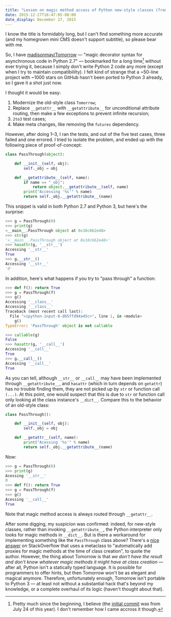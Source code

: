 ```yaml
---
title: "Lesson on magic method access of Python new-style classes (from my failed Python3 port of Tomorrow)"
date: 2015-12-27T16:47:05-08:00
date_display: December 27, 2015
---
```

I know the title is formidably long, but I can't find something more accurate (and my homegrown mini CMS doesn't support subtitle), so please bear with me.

So, I have [madisonmay/Tomorrow](https://github.com/madisonmay/Tomorrow) — "magic decorator syntax for asynchronous code in Python 2.7" — bookmarked for a long time[^long] without ever trying it, because I simply don't write Python 2 code any more (except when I try to maintain compatibililty). I felt kind of strange that a ~50-line project with ~1000 stars on GitHub hasn't been ported to Python 3 already, so I gave it a shot just now.

I thought it would be easy:

1. Modernize the old-style class `Tomorrow`;
2. Replace `__getattr__` with `__getattribute__` for unconditional attribute routing, then make a few exceptions to prevent infinite recursion;
3. `2to3` test cases;
4. Make meta changes, like removing the `futures` dependency.

However, after doing 1–3, I ran the tests, and out of the five test cases, three failed and one errored. I tried to isolate the problem, and ended up with the following piece of proof-of-concept:

```python
class PassThrough(object):

    def __init__(self, obj):
        self._obj = obj

    def __getattribute__(self, name):
        if name == "_obj":
            return object.__getattribute__(self, name)
        print("Accessing '%s'" % name)
        return self._obj.__getattribute__(name)
```

This snippet is valid in both Python 2.7 and Python 3, but here's the surprise:

```python
>>> g = PassThrough(0)
>>> print(g)
<__main__.PassThrough object at 0x10c662e48>
>>> str(g)
'<__main__.PassThrough object at 0x10c662e48>'
>>> hasattr(g, '__str__')
Accessing '__str__'
True
>>> g.__str__()
Accessing '__str__'
'0'
```

In addition, here's what happens if you try to "pass through" a function:

```python
>>> def f(): return True
>>> g = PassThrough(f)
>>> g()
Accessing '__class__'
Accessing '__class__'
Traceback (most recent call last):
  File "<ipython-input-6-d65ffd94a45c>", line 1, in <module>
    g()
TypeError: 'PassThrough' object is not callable

>>> callable(g)
False
>>> hasattr(g, '__call__')
Accessing '__call__'
True
>>> g.__call__()
Accessing '__call__'
True
```

As you can tell, although `__str__` or `__call__` may have been implemented through `__getattribute__`, and `hasattr` (which in turn depends on `getattr`) has no trouble finding them, they are not picked up by `str` or function call `(...)`. At this point, one would suspect that this is due to `str` or function call only looking at the class instance's `__dict__`. Compare this to the behavior of an old-style class:

```python
class PassThrough():

    def __init__(self, obj):
        self._obj = obj

    def __getattr__(self, name):
        print("Acessing '%s'" % name)
        return self._obj.__getattribute__(name)
```

Now:

```python
>>> g = PassThrough(0)
>>> print(g)
Acessing '__str__'
0
>>> def f(): return True
>>> g = PassThrough(f)
>>> g()
Acessing '__call__'
True
```

Note that magic method access is always routed through `__getattr__`.

After some digging, my suspicion was confirmed: indeed, for new-style classes, rather than invoking `__getattribute__`, the Python interpreter only looks for magic methods in `__dict__`. But is there a workaround for implementing something like the `PassThrough` class above? There's a [nice answer](http://stackoverflow.com/a/9059858/) on StackOverflow that uses a metaclass to "automatically add proxies for magic methods at the time of class creation", to quote the author. However, the thing about Tomorrow is that *we don't have the result and don't know whatever magic methods it might have at class creation* — after all, Python isn't a statically typed language. It is possible for programmers to offer hints, but then Tomorrow won't be as elegant and magical anymore. Therefore, unfortunately enough, Tomorrow isn't portable to Python 3 — at least not without a substantial hack that's beyond my knowledge, or a complete overhaul of its logic (haven't thought about that).

[^long]: Pretty much since the beginning, I believe (the [initial commit](https://github.com/madisonmay/Tomorrow/commit/22a53dfbcf9b516ecd1770eeca9fcf1720271240) was from July 24 of this year). I don't remember how I came accross it though.

